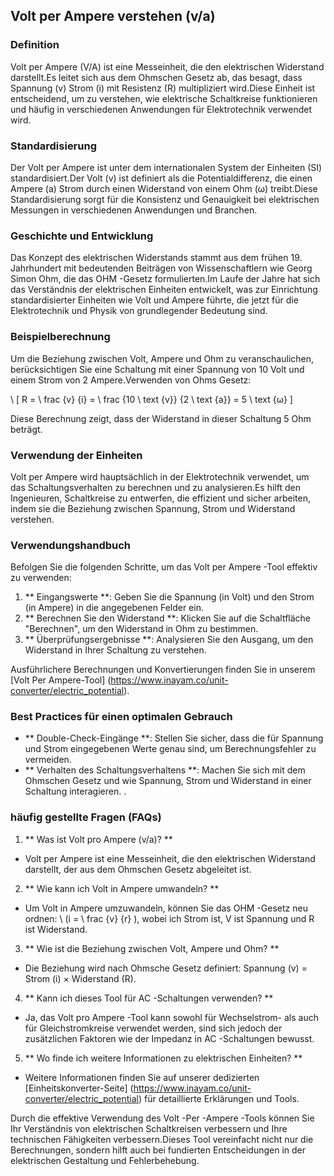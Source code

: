 ## Volt per Ampere verstehen (v/a)

### Definition
Volt per Ampere (V/A) ist eine Messeinheit, die den elektrischen Widerstand darstellt.Es leitet sich aus dem Ohmschen Gesetz ab, das besagt, dass Spannung (v) Strom (i) mit Resistenz (R) multipliziert wird.Diese Einheit ist entscheidend, um zu verstehen, wie elektrische Schaltkreise funktionieren und häufig in verschiedenen Anwendungen für Elektrotechnik verwendet wird.

### Standardisierung
Der Volt per Ampere ist unter dem internationalen System der Einheiten (SI) standardisiert.Der Volt (v) ist definiert als die Potentialdifferenz, die einen Ampere (a) Strom durch einen Widerstand von einem Ohm (ω) treibt.Diese Standardisierung sorgt für die Konsistenz und Genauigkeit bei elektrischen Messungen in verschiedenen Anwendungen und Branchen.

### Geschichte und Entwicklung
Das Konzept des elektrischen Widerstands stammt aus dem frühen 19. Jahrhundert mit bedeutenden Beiträgen von Wissenschaftlern wie Georg Simon Ohm, die das OHM -Gesetz formulierten.Im Laufe der Jahre hat sich das Verständnis der elektrischen Einheiten entwickelt, was zur Einrichtung standardisierter Einheiten wie Volt und Ampere führte, die jetzt für die Elektrotechnik und Physik von grundlegender Bedeutung sind.

### Beispielberechnung
Um die Beziehung zwischen Volt, Ampere und Ohm zu veranschaulichen, berücksichtigen Sie eine Schaltung mit einer Spannung von 10 Volt und einem Strom von 2 Ampere.Verwenden von Ohms Gesetz:

\ [
R = \ frac {v} {i} = \ frac {10 \ text {v}} {2 \ text {a}} = 5 \ text {ω}
\]

Diese Berechnung zeigt, dass der Widerstand in dieser Schaltung 5 Ohm beträgt.

### Verwendung der Einheiten
Volt per Ampere wird hauptsächlich in der Elektrotechnik verwendet, um das Schaltungsverhalten zu berechnen und zu analysieren.Es hilft den Ingenieuren, Schaltkreise zu entwerfen, die effizient und sicher arbeiten, indem sie die Beziehung zwischen Spannung, Strom und Widerstand verstehen.

### Verwendungshandbuch
Befolgen Sie die folgenden Schritte, um das Volt per Ampere -Tool effektiv zu verwenden:

1. ** Eingangswerte **: Geben Sie die Spannung (in Volt) und den Strom (in Ampere) in die angegebenen Felder ein.
2. ** Berechnen Sie den Widerstand **: Klicken Sie auf die Schaltfläche "Berechnen", um den Widerstand in Ohm zu bestimmen.
3. ** Überprüfungsergebnisse **: Analysieren Sie den Ausgang, um den Widerstand in Ihrer Schaltung zu verstehen.

Ausführlichere Berechnungen und Konvertierungen finden Sie in unserem [Volt Per Ampere-Tool] (https://www.inayam.co/unit-converter/electric_potential).

### Best Practices für einen optimalen Gebrauch
- ** Double-Check-Eingänge **: Stellen Sie sicher, dass die für Spannung und Strom eingegebenen Werte genau sind, um Berechnungsfehler zu vermeiden.
- ** Verhalten des Schaltungsverhaltens **: Machen Sie sich mit dem Ohmschen Gesetz und wie Spannung, Strom und Widerstand in einer Schaltung interagieren.
.

### häufig gestellte Fragen (FAQs)

1. ** Was ist Volt pro Ampere (v/a)? **
- Volt per Ampere ist eine Messeinheit, die den elektrischen Widerstand darstellt, der aus dem Ohmschen Gesetz abgeleitet ist.

2. ** Wie kann ich Volt in Ampere umwandeln? **
- Um Volt in Ampere umzuwandeln, können Sie das OHM -Gesetz neu ordnen: \ (i = \ frac {v} {r} \), wobei ich Strom ist, V ist Spannung und R ist Widerstand.

3. ** Wie ist die Beziehung zwischen Volt, Ampere und Ohm? **
- Die Beziehung wird nach Ohmsche Gesetz definiert: Spannung (v) = Strom (i) × Widerstand (R).

4. ** Kann ich dieses Tool für AC -Schaltungen verwenden? **
- Ja, das Volt pro Ampere -Tool kann sowohl für Wechselstrom- als auch für Gleichstromkreise verwendet werden, sind sich jedoch der zusätzlichen Faktoren wie der Impedanz in AC -Schaltungen bewusst.

5. ** Wo finde ich weitere Informationen zu elektrischen Einheiten? **
- Weitere Informationen finden Sie auf unserer dedizierten [Einheitskonverter-Seite] (https://www.inayam.co/unit-converter/electric_potential) für detaillierte Erklärungen und Tools.

Durch die effektive Verwendung des Volt -Per -Ampere -Tools können Sie Ihr Verständnis von elektrischen Schaltkreisen verbessern und Ihre technischen Fähigkeiten verbessern.Dieses Tool vereinfacht nicht nur die Berechnungen, sondern hilft auch bei fundierten Entscheidungen in der elektrischen Gestaltung und Fehlerbehebung.